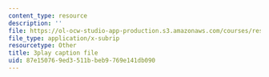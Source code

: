 ```yaml
---
content_type: resource
description: ''
file: https://ol-ocw-studio-app-production.s3.amazonaws.com/courses/res-6-012-introduction-to-probability-spring-2018/87e150769ed3511bbeb9769e141db090_rRwWYRh8Ypg.vtt
file_type: application/x-subrip
resourcetype: Other
title: 3play caption file
uid: 87e15076-9ed3-511b-beb9-769e141db090
---
```

